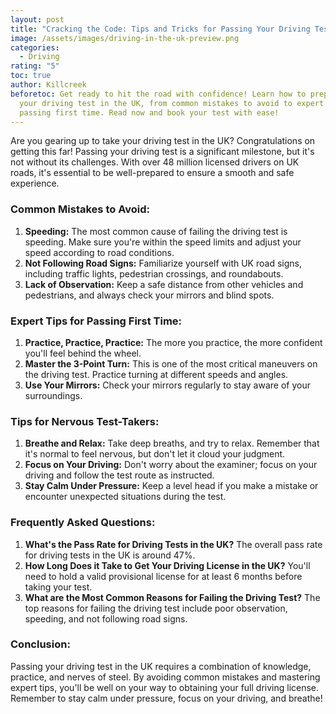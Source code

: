 ```yaml
---
layout: post
title: "Cracking the Code: Tips and Tricks for Passing Your Driving Test in the UK"
image: /assets/images/driving-in-the-uk-preview.png
categories:
  - Driving
rating: "5"
toc: true
author: Killcreek
beforetoc: Get ready to hit the road with confidence! Learn how to prepare for
  your driving test in the UK, from common mistakes to avoid to expert tips for
  passing first time. Read now and book your test with ease!
---
```

Are you gearing up to take your driving test in the UK? Congratulations on
getting this far! Passing your driving test is a significant milestone,
but it's not without its challenges. With over 48 million licensed drivers
on UK roads, it's essential to be well-prepared to ensure a smooth and
safe experience.

### **Common Mistakes to Avoid:**

1. **Speeding:** The most common cause of failing the driving test is
speeding. Make sure you're within the speed limits and adjust your speed
according to road conditions.
2. **Not Following Road Signs:** Familiarize yourself with UK road signs,
including traffic lights, pedestrian crossings, and roundabouts.
3. **Lack of Observation:** Keep a safe distance from other vehicles and
pedestrians, and always check your mirrors and blind spots.

### **Expert Tips for Passing First Time:**

1. **Practice, Practice, Practice:** The more you practice, the more
confident you'll feel behind the wheel.
2. **Master the 3-Point Turn:** This is one of the most critical maneuvers
on the driving test. Practice turning at different speeds and angles.
3. **Use Your Mirrors:** Check your mirrors regularly to stay aware of
your surroundings.

### **Tips for Nervous Test-Takers:**

1. **Breathe and Relax:** Take deep breaths, and try to relax. Remember
that it's normal to feel nervous, but don't let it cloud your judgment.
2. **Focus on Your Driving:** Don't worry about the examiner; focus on
your driving and follow the test route as instructed.
3. **Stay Calm Under Pressure:** Keep a level head if you make a mistake
or encounter unexpected situations during the test.

### **Frequently Asked Questions:**

1. **What's the Pass Rate for Driving Tests in the UK?**
The overall pass rate for driving tests in the UK is around 47%.
2. **How Long Does it Take to Get Your Driving License in the UK?**
You'll need to hold a valid provisional license for at least 6 months
before taking your test.
3. **What are the Most Common Reasons for Failing the Driving Test?**
The top reasons for failing the driving test include poor observation,
speeding, and not following road signs.

### **Conclusion:**

Passing your driving test in the UK requires a combination of knowledge,
practice, and nerves of steel. By avoiding common mistakes and mastering
expert tips, you'll be well on your way to obtaining your full driving
license. Remember to stay calm under pressure, focus on your driving, and
breathe!
